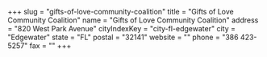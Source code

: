 +++
slug = "gifts-of-love-community-coalition"
title = "Gifts of Love Community Coalition"
name = "Gifts of Love Community Coalition"
address = "820 West Park Avenue"
cityIndexKey = "city-fl-edgewater"
city = "Edgewater"
state = "FL"
postal = "32141"
website = ""
phone = "386 423-5257"
fax = ""
+++
